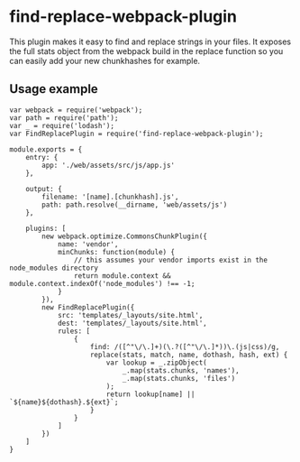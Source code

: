 # find-replace-webpack-plugin
This plugin makes it easy to find and replace strings in your files. It exposes the full stats object from the webpack build in the replace function so you can easily add your new chunkhashes for example.

## Usage example

```
var webpack = require('webpack');
var path = require('path');
var _ = require('lodash');
var FindReplacePlugin = require('find-replace-webpack-plugin');

module.exports = {
	entry: {
		app: './web/assets/src/js/app.js'
	},

	output: {
		filename: '[name].[chunkhash].js',
		path: path.resolve(__dirname, 'web/assets/js')
	},

	plugins: [
		new webpack.optimize.CommonsChunkPlugin({
			name: 'vendor',
			minChunks: function(module) {
				// this assumes your vendor imports exist in the node_modules directory
				return module.context && module.context.indexOf('node_modules') !== -1;
			}
		}),
		new FindReplacePlugin({
			src: 'templates/_layouts/site.html',
			dest: 'templates/_layouts/site.html',
			rules: [
				{
					find: /([^"\/\.]+)(\.?([^"\/\.]*))\.(js|css)/g,
					replace(stats, match, name, dothash, hash, ext) {
						var lookup = _.zipObject(
							_.map(stats.chunks, 'names'),
							_.map(stats.chunks, 'files')
						);
						return lookup[name] || `${name}${dothash}.${ext}`;
					}
				}
			]
		})
	]
}
```